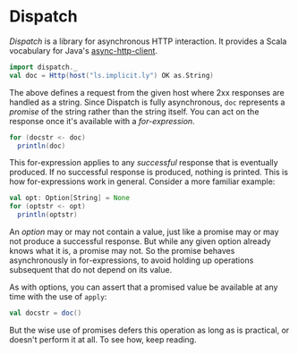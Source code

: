 Dispatch
========

*Dispatch* is a library for asynchronous HTTP interaction. It provides
a Scala vocabulary for Java's [async-http-client][ahc].

```scala
import dispatch._
val doc = Http(host("ls.implicit.ly") OK as.String)
```

The above defines a request from the given host where 2xx responses
are handled as a string. Since Dispatch is fully asynchronous, `doc`
represents a *promise* of the string rather than the string
itself. You can act on the response once it's available with a
*for-expression*.

```scala
for (docstr <- doc)
  println(doc)
```

This for-expression applies to any *successful* response that is
eventually produced. If no successful response is produced, nothing is
printed. This is how for-expressions work in general. Consider a more
familiar example:

```scala
val opt: Option[String] = None
for (optstr <- opt)
  println(optstr)
```

An *option* may or may not contain a value, just like a promise may or
may not produce a successful response. But while any given option
already knows what it is, a promise may not. So the promise behaves
asynchronously in for-expressions, to avoid holding up operations
subsequent that do not depend on its value.

[ahc]: https://github.com/sonatype/async-http-client

As with options, you can assert that a promised value be available at
any time with the use of `apply`:

```scala
val docstr = doc()
```

But the wise use of promises defers this operation as long as is
practical, or doesn't perform it at all. To see how, keep reading.
